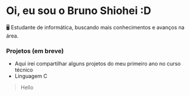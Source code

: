 # Oi, eu sou o Bruno Shiohei :D

🖥️ Estudante de informática, buscando mais conhecimentos e avanços na área.

### Projetos (em breve)
- Aqui irei compartilhar alguns projetos do meu primeiro ano no curso técnico
- Linguagem C
> Hello

<!---
shioheii/shioheii is a ✨ special ✨ repository because its `README.md` (this file) appears on your GitHub profile.
You can click the Preview link to take a look at your changes.
--->
